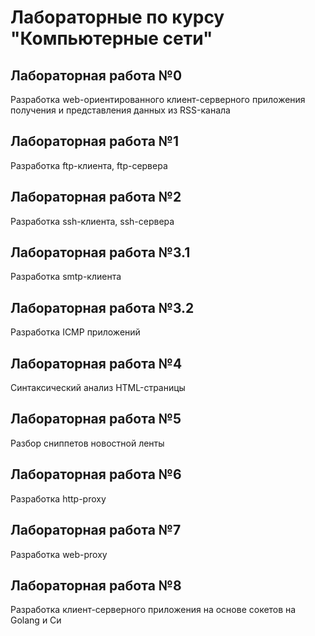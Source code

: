 # Лабораторные по курсу "Компьютерные сети"

## Лабораторная работа №0
Разработка web-ориентированного клиент-серверного приложения получения и представления данных из RSS-канала

## Лабораторная работа №1
Разработка ftp-клиента, ftp-сервера

## Лабораторная работа №2
Разработка ssh-клиента, ssh-сервера

## Лабораторная работа №3.1
Разработка smtp-клиента

## Лабораторная работа №3.2
Разработка ICMP приложений

## Лабораторная работа №4
Синтаксический анализ HTML-страницы

## Лабораторная работа №5
Разбор сниппетов новостной ленты

## Лабораторная работа №6
Разработка http-proxy

## Лабораторная работа №7
Разработка web-proxy

## Лабораторная работа №8
Разработка клиент-серверного приложения на основе сокетов на Golang и Си
